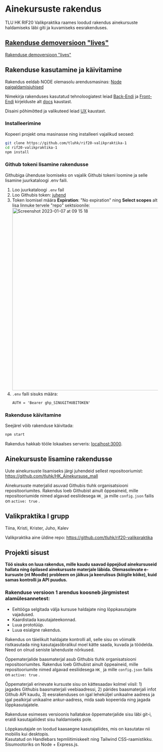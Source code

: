 # Ainekursuste rakendus

TLU HK RIF20 Valikpraktika raames loodud rakendus ainekursuste haldamiseks läbi giti ja kuvamiseks eesrakenduses.

## [Rakenduse demoversioon "lives"](https://rif.up.railway.app)
<a href="https://rif.up.railway.app" target="_blank">Rakenduse demoversioon "lives"</a>

## Rakenduse kasutamine ja käivitamine

Rakendus eeldab NODE olemasolu arendusmasinas: [Node paigaldamisjuhised](https://nodejs.org/en/download/)

Nimekirja rakenduses kasutatud tehnoloogiatest leiad [Back-Endi](docs/content/backend/) ja [Front-Endi](docs/content/frontend/) kirjelduste alt [docs](docs) kaustast.

Disaini põhimõtted ja valikuteed leiad [UX](docs/content/ux/) kaustast.

### Installeerimine

Kopeeri projekt oma masinasse ning installeeri vajalikud seosed:

```bash
git clone https://github.com/tluhk/rif20-valikpraktika-1
cd rif20-valikpraktika-1
npm install
```

### Github tokeni lisamine rakendusse

Githubiga ühenduse loomiseks on vajalik Githubi tokeni loomine ja selle lisamine juurkataloogi .env faili.
1. Loo juurkataloogi `.env` fail
2. Loo Githubis token: [juhend](https://docs.github.com/en/enterprise-server@3.4/authentication/keeping-your-account-and-data-secure/creating-a-personal-access-token)
3. Token loomisel määra **Expiration**: "No expiration" ning **Select scopes** alt lisa linnuke tervele "repo" sektsioonile: <img width="600" alt="Screenshot 2023-01-07 at 09 15 18" src="https://user-images.githubusercontent.com/62253084/211138976-dde411be-4d47-4676-a6a8-8d24ce396e25.png">
4. `.env` faili sisuks määra:
   ```
   AUTH = 'Bearer ghp_SINUGITHUBITOKEN'
   ```

### Rakenduse käivitamine

Seejärel võib rakenduse käivitada:

```bash
npm start
```

Rakendus hakkab tööle lokaalses serveris: [localhost:3000](http://localhost:3000).

## Ainekursuste lisamine rakendusse

Uute ainekursuste lisamiseks järgi juhendeid sellest repositooriumist: https://github.com/tluhk/HK_Ainekursuse_mall

Ainekursuste materjalid asuvad Githubis tluhk organisatsiooni repositooriumites. Rakendus loeb Githubist ainult õppeaineid, mille repositooriumide nimed algavad eesliidesega `HK_` ja mille `config.json` failis on `active: true` .

## Valikpraktika I grupp

Tiina, Kristi, Krister, Juho, Kalev

Valikpraktika aine üldine repo: https://github.com/tluhk/rif20-valikpraktika

## Projekti sisust

**Töö sisuks on luua rakendus, mille kaudu saavad õppejõud ainekursuseid hallata ning õpilased ainekursuste materjale läbida.
Olemasolevate e-kursuste (nt Moodle) probleem on jäikus ja keerulisus (kõigile kõike), kuid samas kontrolli ja API puudus.**

### Rakenduse versioon 1 arendus koosneb järgmistest alamülesannetest:

- Eeltööga selgitada välja kursuse haldajate ning lõppkasutajate vajadused.
- Kaardistada kasutajateekonnad.
- Luua prototüüp.
- Luua esialgne rakendus.

Rakendus on täielikult haldajate kontrolli all, selle sisu on võimalik ristkasutada ning kasutajasõbralikul moel kätte saada, kuvada ja töödelda. Need on olnud seniste lahenduste nõrkused.

Õppematerjalide baasmaterjal asub Githubis tluhk organisatsiooni repositooriumites. Rakendus loeb Githubist ainult õppeaineid, mille repositooriumite nimed algavad eesliidesega `HK_` ja mille `config.json` failis on `active: true` .

Õppematerjali erinevate kursuste sisu on kättesaadav kolmel viisil: 1) jagades Githubis baasmaterjali veebiaadressi, 2) pärides baasmaterjali infot Github API kaudu, 3) eesrakenduses on igal leheküljel unikaalne aadress ja igal pealkirjal unikaalne ankur-aadress, mida saab kopeerida ning jagada lõppkasutajatele.

Rakenduse esimeses versioonis hallatakse õppematerjalide sisu läbi git-i,  eraldi kasutajaliidest sisu haldamiseks pole.

Lõppkasutajale on loodud kaasaegne kasutajaliides, mis on kasutatav nii mobiilis kui desktopis.  
Kasutatud on Handlebars tepmliitimiskeelt ning Tailwind CSS-raamistikku.
Sisumootoriks on Node + Express.js.
